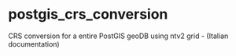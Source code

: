 # postgis_crs_conversion
CRS conversion for a entire PostGIS geoDB using ntv2 grid - (Italian documentation)
